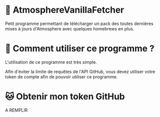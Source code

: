 ﻿# 🌌 AtmosphereVanillaFetcher

Petit programme permettant de télécharger un pack des toutes dernières mises à jours d'Atmosphere avec quelques homebrews en plus.

# 🤔 Comment utiliser ce programme ?

L'utilisation de ce programme est très simple.

Afin d'éviter la limite de requêtes de l'API GitHub, vous devez utiliser votre token de compte afin de pouvoir utiliser ce programme. 

# 🐱 Obtenir mon token GitHub
A REMPLIR
